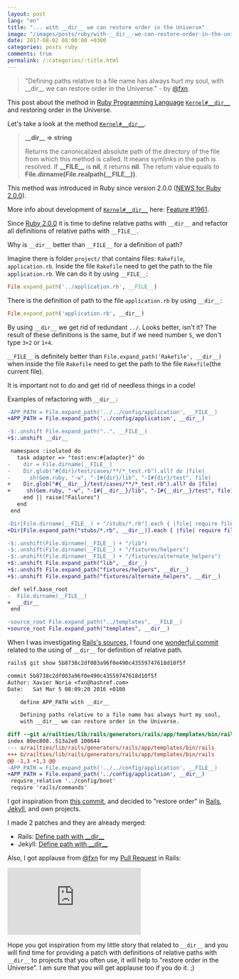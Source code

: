 ```yaml
---
layout: post
lang: "en"
title: "... with __dir__ we can restore order in the Universe"
image: "/images/posts/ruby/with-__dir__-we-can-restore-order-in-the-universe/dir.jpg"
date: 2017-08-02 08:00:00 +0300
categories: posts ruby
comments: true
permalink: /:categories/:title.html
---
```


> "Defining paths relative to a file name has always hurt my soul, with \_\_dir\_\_ we can restore order in the Universe." - by [@fxn](https://twitter.com/fxn).

This post about the method in [Ruby Programming Language](https://www.ruby-lang.org) [`Kernel#__dir__`](https://docs.ruby-lang.org/en/2.4.0/Kernel.html#method-i-__dir__) and restoring order in the Universe.

Let's take a look at the method [`Kernel#__dir__`](https://docs.ruby-lang.org/en/2.4.0/Kernel.html#method-i-__dir__).
> **\_\_dir\_\_ => string**
>
> Returns the canonicalized absolute path of the directory of the file from which this method is called. It means symlinks in the path is resolved. If **\_\_FILE\_\_** is **nil**, it returns **nil**. The return value equals to **File.dirname(File.realpath(\_\_FILE\_\_))**.

This method was introduced in Ruby since version 2.0.0 ([NEWS for Ruby 2.0.0](https://docs.ruby-lang.org/en/2.0.0/NEWS.html)).

More info about development of [`Kernel#__dir__`](https://docs.ruby-lang.org/en/2.4.0/Kernel.html#method-i-__dir__) here: [Feature #1961](https://bugs.ruby-lang.org/issues/1961).

Since [Ruby 2.0.0](https://docs.ruby-lang.org/en/2.0.0) it is time to define relative paths with `__dir__` and refactor all definitions of relative paths with `__FILE__`.

Why is `__dir__` better than `__FILE__` for a definition of path?

Imagine there is folder `project/` that contains files: `Rakefile`, `application.rb`.
Inside the file `Rakefile` need to get the path to the file `application.rb`. We can do it by using `__FILE__`:

```ruby
File.expand_path('../application.rb', __FILE__)
```

There is the definition of path to the file `application.rb` by using `__dir__`:

```ruby
File.expand_path('application.rb', __dir__)
```

By using `__dir__` we get rid of redundant `../`. Looks better, isn't it?
The result of these definitions is the same, but if we need number `5`, we don't type `3+2` or `1+4`.

`__FILE__` is definitely better than `File.expand_path('Rakefile', __dir__)` when inside the file `Rakefile` need to get the path to the file `Rakefile`(the current file).

It is important not to do and get rid of needless things in a code!

Examples of refactoring with `__dir__`:

```diff
-APP_PATH = File.expand_path('../../config/application', __FILE__)
+APP_PATH = File.expand_path('../config/application', __dir__)
```

```diff
-$:.unshift File.expand_path("..", __FILE__)
+$:.unshift __dir__
```

```diff
 namespace :isolated do
   task adapter => "test:env:#{adapter}" do
-    dir = File.dirname(__FILE__)
-    Dir.glob("#{dir}/test/cases/**/*_test.rb").all? do |file|
-      sh(Gem.ruby, "-w", "-I#{dir}/lib", "-I#{dir}/test", file)
+    Dir.glob("#{__dir__}/test/cases/**/*_test.rb").all? do |file|
+     sh(Gem.ruby, "-w", "-I#{__dir__}/lib", "-I#{__dir__}/test", file)
     end || raise("Failures")
   end
 end
```

```diff
-Dir[File.dirname(__FILE__) + "/stubs/*.rb"].each { |file| require file }
+Dir[File.expand_path("stubs/*.rb", __dir__)].each { |file| require file }
```

```diff
-$:.unshift(File.dirname(__FILE__) + "/lib")
-$:.unshift(File.dirname(__FILE__) + "/fixtures/helpers")
-$:.unshift(File.dirname(__FILE__) + "/fixtures/alternate_helpers")
+$:.unshift File.expand_path("lib", __dir__)
+$:.unshift File.expand_path("fixtures/helpers", __dir__)
+$:.unshift File.expand_path("fixtures/alternate_helpers", __dir__)
```

```diff
 def self.base_root
-  File.dirname(__FILE__)
+  __dir__
 end
```

```diff
-source_root File.expand_path("../templates", __FILE__)
+source_root File.expand_path("templates", __dir__)
```

When I was investigating [Rails's sources](https://github.com/rails/rails), I found one [wonderful commit](https://github.com/rails/rails/commit/5b8738c2df003a96f0e490c43559747618d10f5f) related to the using of `__dir__` for definition of relative path.

```bash
rails$ git show 5b8738c2df003a96f0e490c43559747618d10f5f
```

```diff
commit 5b8738c2df003a96f0e490c43559747618d10f5f
Author: Xavier Noria <fxn@hashref.com>
Date:   Sat Mar 5 08:09:20 2016 +0100

    define APP_PATH with __dir__

    Defining paths relative to a file name has always hurt my soul,
    with __dir__ we can restore order in the Universe.

diff --git a/railties/lib/rails/generators/rails/app/templates/bin/rails b/railties/lib/rails/generators/rails/app/templates/bin/rails
index 80ec808..513a2e0 100644
--- a/railties/lib/rails/generators/rails/app/templates/bin/rails
+++ b/railties/lib/rails/generators/rails/app/templates/bin/rails
@@ -1,3 +1,3 @@
-APP_PATH = File.expand_path('../../config/application', __FILE__)
+APP_PATH = File.expand_path('../config/application', __dir__)
 require_relative '../config/boot'
 require 'rails/commands'
```

I got inspiration from [this commit](https://github.com/rails/rails/commit/5b8738c2df003a96f0e490c43559747618d10f5f), and decided to "restore order" in [Rails](https://github.com/rails/rails), [Jekyll](https://github.com/jekyll/jekyll), and own projects.

I made 2 patches and they are already merged:

- Rails: [Define path with \_\_dir\_\_](https://github.com/rails/rails/pull/29176)
- Jekyll: [Define path with \_\_dir\_\_](https://github.com/jekyll/jekyll/pull/6087)

Also, I got applause from [@fxn](https://twitter.com/fxn) for my [Pull Request](https://github.com/rails/rails/pull/29176) in Rails:

<iframe src="https://www.youtube.com/embed/P4hPUAY05nE?start=1553&end=1596" frameborder="0" allowfullscreen></iframe>

Hope you got inspiration from my little story that related to `__dir__` and you will find time for providing a patch with definitions of relative paths with `__dir__` to projects that you often use, it will help to "restore order in the Universe". I am sure that you will get applause too if you do it. ;)

